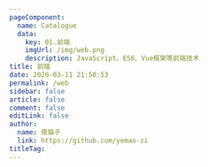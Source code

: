 ```yaml
---
pageComponent:
  name: Catalogue
  data:
    key: 01.前端
    imgUrl: /img/web.png
    description: JavaScript、ES6、Vue框架等前端技术
title: 前端
date: 2020-03-11 21:50:53
permalink: /web
sidebar: false
article: false
comment: false
editLink: false
author:
  name: 夜猫子
  link: https://github.com/yemao-zi
titleTag:
---
```

